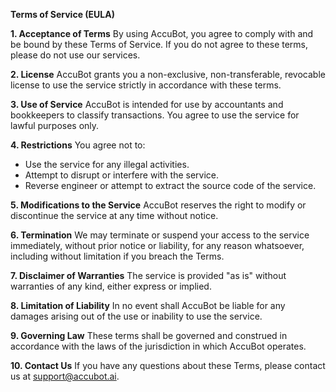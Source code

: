 **Terms of Service (EULA)**

**1. Acceptance of Terms**
By using AccuBot, you agree to comply with and be bound by these Terms of Service. If you do not agree to these terms, please do not use our services.

**2. License**
AccuBot grants you a non-exclusive, non-transferable, revocable license to use the service strictly in accordance with these terms.

**3. Use of Service**
AccuBot is intended for use by accountants and bookkeepers to classify transactions. You agree to use the service for lawful purposes only.

**4. Restrictions**
You agree not to:
- Use the service for any illegal activities.
- Attempt to disrupt or interfere with the service.
- Reverse engineer or attempt to extract the source code of the service.

**5. Modifications to the Service**
AccuBot reserves the right to modify or discontinue the service at any time without notice.

**6. Termination**
We may terminate or suspend your access to the service immediately, without prior notice or liability, for any reason whatsoever, including without limitation if you breach the Terms.

**7. Disclaimer of Warranties**
The service is provided "as is" without warranties of any kind, either express or implied.

**8. Limitation of Liability**
In no event shall AccuBot be liable for any damages arising out of the use or inability to use the service.

**9. Governing Law**
These terms shall be governed and construed in accordance with the laws of the jurisdiction in which AccuBot operates.

**10. Contact Us**
If you have any questions about these Terms, please contact us at support@accubot.ai.
